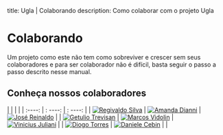 title: Ugla | Colaborando
description: Como colaborar com o projeto Ugla

# Colaborando
Um projeto como este não tem como sobreviver e crescer sem seus colaboradores e para ser colaborador não é difícil, basta seguir o passo a passo descrito nesse manual.

## Conheça nossos colaboradores

|        |         |         |
| :----: | : ----: | : ----: |
| [![Regivaldo Silva](https://avatars3.githubusercontent.com/u/3513671?s=460&v=4)](https://github.com/regivaldo) | [![Amanda Dianni](https://avatars1.githubusercontent.com/u/2341868?s=400&v=4)](https://github.com/amandadianni) | [![José Reinaldo](https://avatars1.githubusercontent.com/u/15981343?s=460&v=4)](https://github.com/jreinaldooo) |
| [![Getulio Trevisan](https://avatars2.githubusercontent.com/u/49947397?s=460&u=257958ab25380c26e13bee5fed857811d4d8e676&v=4)](https://github.com/trevisge) | [![Marcos Vidolin](https://avatars3.githubusercontent.com/u/1648830?s=460&v=4)](https://github.com/marcosvidolin) | [![Vinicius Juliani](https://avatars3.githubusercontent.com/u/6831148?s=460&v=4)](https://github.com/vjuliani) |
| [![Diogo Torres](https://avatars3.githubusercontent.com/u/24248241?s=460&u=b508b2f7fa43dfedd5ee7045e11833e818e92d07&v=4)](https://github.com/diogotorres) | [![Daniele Cebin](https://avatars1.githubusercontent.com/u/1211879?s=460&v=4)](https://github.com/cebindani) | |